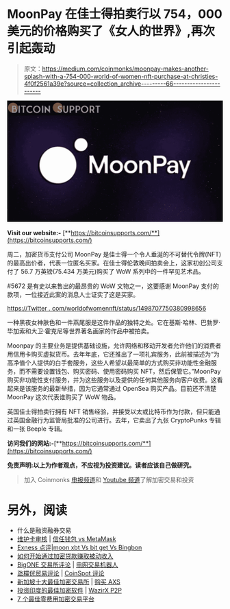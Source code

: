 # MoonPay 在佳士得拍卖行以 754，000 美元的价格购买了《女人的世界》,再次引起轰动

> 原文：<https://medium.com/coinmonks/moonpay-makes-another-splash-with-a-754-000-world-of-women-nft-purchase-at-christies-4f0f2561a39e?source=collection_archive---------66----------------------->

![](img/8228c7b98ef4e042bb168f889a945d98.png)

**Visit our website:-** [**https://bitcoinsupports.com/**](https://bitcoinsupports.com/)

周二，加密货币支付公司 MoonPay 是佳士得一个令人垂涎的不可替代令牌(NFT)的最高出价者，代表一位匿名买家。在佳士得伦敦晚间拍卖会上，这家初创公司支付了 56.7 万英镑(75.434 万美元)购买了 WoW 系列中的一件罕见艺术品。

#5672 是有史以来售出的最昂贵的 WoW 文物之一，这要感谢 MoonPay 支付的款项，一位接近此案的消息人士证实了这是买家。

[https://Twitter . com/worldofwomennft/status/1498707750380998656](https://twitter.com/worldofwomennft/status/1498707750380998656)

一种黑夜女神肤色和一件燕尾服是这件作品的独特之处。它在基斯·哈林、巴勃罗·毕加索和大卫·霍克尼等世界著名画家的作品中被拍卖。

Moonpay 的主要业务是提供基础设施，允许网络和移动开发者允许他们的消费者用信用卡购买虚拟货币。去年年底，它还推出了一项礼宾服务，此前被描述为“为高净值个人提供的白手套服务，这些人希望以最简单的方式购买非功能性金融服务，而不需要设置钱包、购买密码、使用密码购买 NFT，然后保管它。”MoonPay 购买非功能性支付服务，并为这些服务以及提供的任何其他服务向客户收费。这看起来是该服务的最新举措，因为它通常通过 OpenSea 购买产品。目前还不清楚 MoonPay 这次代表谁购买了 WoW 物品。

英国佳士得拍卖行拥有 NFT 销售经验，并接受以太或比特币作为付款，但只能通过英国金融行为监管局批准的公司进行。去年，它卖出了九张 CryptoPunks 专辑和一张 Beeple 专辑。

**访问我们的网站:-**[**https://bitcoinsupports.com/**](https://bitcoinsupports.com/)

**免责声明:以上为作者观点，不应视为投资建议。读者应该自己做研究。**

> 加入 Coinmonks [电报频道](https://t.me/coincodecap)和 [Youtube 频道](https://www.youtube.com/c/coinmonks/videos)了解加密交易和投资

# 另外，阅读

*   什么是融资融券交易
*   [维护卡审核](https://coincodecap.com/uphold-card-review) | [信任钱包 vs MetaMask](https://coincodecap.com/trust-wallet-vs-metamask)
*   [Exness 点评](https://coincodecap.com/exness-review)|[moon xbt Vs bit get Vs Bingbon](https://coincodecap.com/bingbon-vs-bitget-vs-moonxbt)
*   [如何开始通过加密贷款赚取被动收入](https://coincodecap.com/passive-income-crypto-lending)
*   [BigONE 交易所评论](/coinmonks/bigone-exchange-review-64705d85a1d4) | [电网交易机器人](https://coincodecap.com/grid-trading)
*   [氹欞侊贸易评论](https://coincodecap.com/anny-trade-review) | [CoinSpot 评论](https://coincodecap.com/coinspot-review)
*   [新加坡十大最佳加密交易所](https://coincodecap.com/crypto-exchange-in-singapore) | [购买 AXS](https://coincodecap.com/buy-axs-token)
*   [投资印度的最佳加密软件](https://coincodecap.com/best-crypto-to-invest-in-india-in-2021) | [WazirX P2P](https://coincodecap.com/wazirx-p2p)
*   [7 个最佳零费用加密交易平台](https://coincodecap.com/zero-fee-crypto-exchanges)
